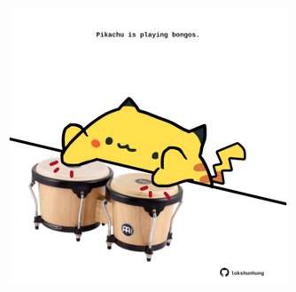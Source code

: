 <!-- built at 30/11/2022, 15:00:52 UTC -->
<p align="center">
  <img width="500" height="500" src="./ReadmeImage.svg">
</p>
